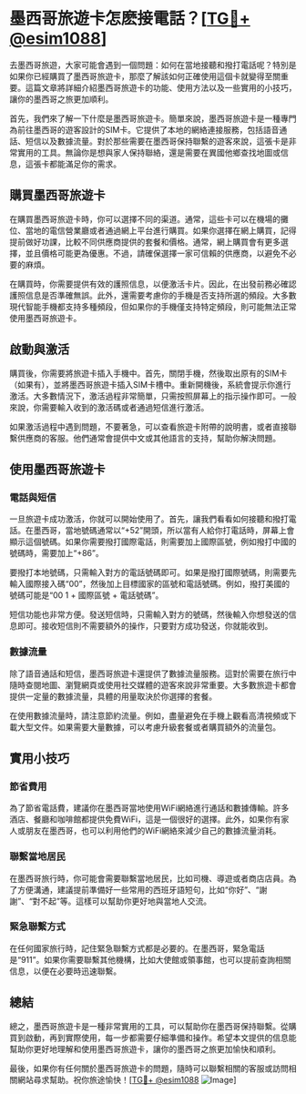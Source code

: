 # 墨西哥旅遊卡怎麽接電話？[[TG💪+ @esim1088](https://t.me/s/esim1088)]

去墨西哥旅遊，大家可能會遇到一個問題：如何在當地接聽和撥打電話呢？特別是如果你已經購買了墨西哥旅遊卡，那麼了解該如何正確使用這個卡就變得至關重要。這篇文章將詳細介紹墨西哥旅遊卡的功能、使用方法以及一些實用的小技巧，讓你的墨西哥之旅更加順利。

首先，我們來了解一下什麼是墨西哥旅遊卡。簡單來說，墨西哥旅遊卡是一種專門為前往墨西哥的遊客設計的SIM卡。它提供了本地的網絡連接服務，包括語音通話、短信以及數據流量。對於那些需要在墨西哥保持聯繫的遊客來說，這張卡是非常實用的工具。無論你是想與家人保持聯絡，還是需要在異國他鄉查找地圖或信息，這張卡都能滿足你的需求。

## 購買墨西哥旅遊卡

在購買墨西哥旅遊卡時，你可以選擇不同的渠道。通常，這些卡可以在機場的攤位、當地的電信營業廳或者通過網上平台進行購買。如果你選擇在網上購買，記得提前做好功課，比較不同供應商提供的套餐和價格。通常，網上購買會有更多選擇，並且價格可能更為優惠。不過，請確保選擇一家可信賴的供應商，以避免不必要的麻煩。

在購買時，你需要提供有效的護照信息，以便激活卡片。因此，在出發前務必確認護照信息是否準確無誤。此外，還需要考慮你的手機是否支持所選的頻段。大多數現代智能手機都支持多種頻段，但如果你的手機僅支持特定頻段，則可能無法正常使用墨西哥旅遊卡。

## 啟動與激活

購買後，你需要將旅遊卡插入手機中。首先，關閉手機，然後取出原有的SIM卡（如果有），並將墨西哥旅遊卡插入SIM卡槽中。重新開機後，系統會提示你進行激活。大多數情況下，激活過程非常簡單，只需按照屏幕上的指示操作即可。一般來說，你需要輸入收到的激活碼或者通過短信進行激活。

如果激活過程中遇到問題，不要著急，可以查看旅遊卡附帶的說明書，或者直接聯繫供應商的客服。他們通常會提供中文或其他語言的支持，幫助你解決問題。

## 使用墨西哥旅遊卡

### 電話與短信

一旦旅遊卡成功激活，你就可以開始使用了。首先，讓我們看看如何接聽和撥打電話。在墨西哥，當地號碼通常以“+52”開頭，所以當有人給你打電話時，屏幕上會顯示這個號碼。如果你需要撥打國際電話，則需要加上國際區號，例如撥打中國的號碼時，需要加上“+86”。

要撥打本地號碼，只需輸入對方的電話號碼即可。如果是撥打國際號碼，則需要先輸入國際接入碼“00”，然後加上目標國家的區號和電話號碼。例如，撥打美國的號碼可能是“00 1 + 國際區號 + 電話號碼”。

短信功能也非常方便。發送短信時，只需輸入對方的號碼，然後輸入你想發送的信息即可。接收短信則不需要額外的操作，只要對方成功發送，你就能收到。

### 數據流量

除了語音通話和短信，墨西哥旅遊卡還提供了數據流量服務。這對於需要在旅行中隨時查閱地圖、瀏覽網頁或使用社交媒體的遊客來說非常重要。大多數旅遊卡都會提供一定量的數據流量，具體的用量取決於你選擇的套餐。

在使用數據流量時，請注意節約流量。例如，盡量避免在手機上觀看高清視頻或下載大型文件。如果需要大量數據，可以考慮升級套餐或者購買額外的流量包。

## 實用小技巧

### 節省費用

為了節省電話費，建議你在墨西哥當地使用WiFi網絡進行通話和數據傳輸。許多酒店、餐廳和咖啡館都提供免費WiFi，這是一個很好的選擇。此外，如果你有家人或朋友在墨西哥，也可以利用他們的WiFi網絡來減少自己的數據流量消耗。

### 聯繫當地居民

在墨西哥旅行時，你可能會需要聯繫當地居民，比如司機、導遊或者商店店員。為了方便溝通，建議提前準備好一些常用的西班牙語短句，比如“你好”、“謝謝”、“對不起”等。這樣可以幫助你更好地與當地人交流。

### 緊急聯繫方式

在任何國家旅行時，記住緊急聯繫方式都是必要的。在墨西哥，緊急電話是“911”。如果你需要聯繫其他機構，比如大使館或領事館，也可以提前查詢相關信息，以便在必要時迅速聯繫。

## 總結

總之，墨西哥旅遊卡是一種非常實用的工具，可以幫助你在墨西哥保持聯繫。從購買到啟動，再到實際使用，每一步都需要仔細準備和操作。希望本文提供的信息能幫助你更好地理解和使用墨西哥旅遊卡，讓你的墨西哥之旅更加愉快和順利。

最後，如果你有任何關於墨西哥旅遊卡的問題，隨時可以聯繫相關的客服或訪問相關網站尋求幫助。祝你旅途愉快！[[TG💪+ @esim1088](https://t.me/s/esim1088) ![Image](https://i.postimg.cc/4NQfJmqS/Snipaste-2025-05-13-00-14-12.png)]